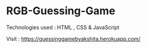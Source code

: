 # RGB-Guessing-Game

Technologies used : HTML , CSS & JavaScript


Visit : https://guessinggamebyakshita.herokuapp.com/
